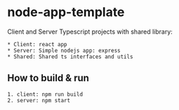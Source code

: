 # node-app-template

Client and Server Typescript projects with shared library:

    * Client: react app
    * Server: Simple nodejs app: express
    * Shared: Shared ts interfaces and utils   

## How to build & run

    1. client: npm run build
    2. server: npm start
